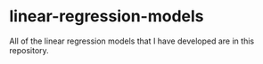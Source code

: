 # linear-regression-models

All of the linear regression models that I have developed are in this repository.
